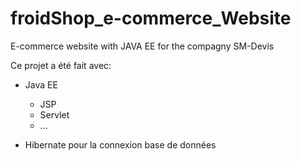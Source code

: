 # froidShop_e-commerce_Website
E-commerce website with JAVA EE for the compagny SM-Devis

Ce projet a été fait avec: 
* Java EE
  - JSP
  - Servlet
  - ...

* Hibernate pour la connexion base de données
